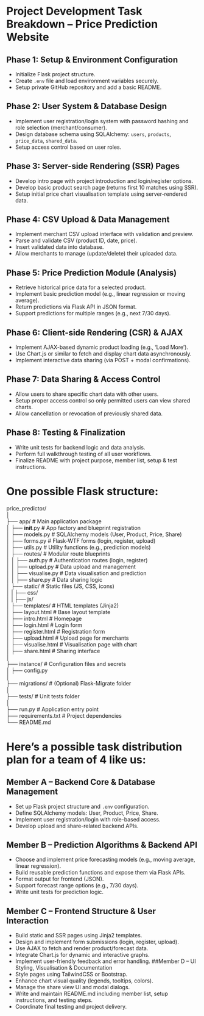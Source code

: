# Project Development Task Breakdown – Price Prediction Website
## Phase 1: Setup & Environment Configuration
- Initialize Flask project structure.
- Create `.env` file and load environment variables securely.
- Setup private GitHub repository and add a basic README.
## Phase 2: User System & Database Design
- Implement user registration/login system with password hashing and role selection (merchant/consumer).
- Design database schema using SQLAlchemy: `users`, `products`, `price_data`, `shared_data`.
- Setup access control based on user roles.
## Phase 3: Server-side Rendering (SSR) Pages
- Develop intro page with project introduction and login/register options.
- Develop basic product search page (returns first 10 matches using SSR).
- Setup initial price chart visualisation template using server-rendered data.
## Phase 4: CSV Upload & Data Management
- Implement merchant CSV upload interface with validation and preview.
- Parse and validate CSV (product ID, date, price).
- Insert validated data into database.
- Allow merchants to manage (update/delete) their uploaded data.
## Phase 5: Price Prediction Module (Analysis)
- Retrieve historical price data for a selected product.
- Implement basic prediction model (e.g., linear regression or moving average).
- Return predictions via Flask API in JSON format.
- Support predictions for multiple ranges (e.g., next 7/30 days).
## Phase 6: Client-side Rendering (CSR) & AJAX
- Implement AJAX-based dynamic product loading (e.g., ‘Load More’).
- Use Chart.js or similar to fetch and display chart data asynchronously.
- Implement interactive data sharing (via POST + modal confirmations).
## Phase 7: Data Sharing & Access Control
- Allow users to share specific chart data with other users.
- Setup proper access control so only permitted users can view shared charts.
- Allow cancellation or revocation of previously shared data.
## Phase 8: Testing & Finalization
- Write unit tests for backend logic and data analysis.
- Perform full walkthrough testing of all user workflows.
- Finalize README with project purpose, member list, setup & test instructions.

# One possible Flask structure:
price_predictor/  
│  
├── app/                        # Main application package  
│   ├── __init__.py             # App factory and blueprint registration  
│   ├── models.py               # SQLAlchemy models (User, Product, Price, Share)  
│   ├── forms.py                # Flask-WTF forms (login, register, upload)  
│   ├── utils.py                # Utility functions (e.g., prediction models)  
│   ├── routes/                 # Modular route blueprints  
│   │   ├── auth.py             # Authentication routes (login, register)  
│   │   ├── upload.py           # Data upload and management  
│   │   ├── visualise.py        # Data visualisation and prediction  
│   │   ├── share.py            # Data sharing logic  
│   ├── static/                 # Static files (JS, CSS, icons)  
│   |   ├── css/  
│   |   ├── js/  
│   ├── templates/              # HTML templates (Jinja2)  
│       ├── layout.html         # Base layout template  
│       ├── intro.html          # Homepage  
│       ├── login.html          # Login form  
│       ├── register.html       # Registration form  
│       ├── upload.html         # Upload page for merchants  
│       ├── visualise.html      # Visualisation page with chart  
│       ├── share.html          # Sharing interface  
│  
├── instance/                  # Configuration files and secrets  
│   ├── config.py  
│  
├── migrations/                # (Optional) Flask-Migrate folder  
│  
├── tests/                     # Unit tests folder  
│  
├── run.py                     # Application entry point  
├── requirements.txt           # Project dependencies  
└── README.md

# Here’s a possible task distribution plan for a team of 4 like us:
## Member A – Backend Core & Database Management
- Set up Flask project structure and `.env` configuration.
- Define SQLAlchemy models: User, Product, Price, Share.
- Implement user registration/login with role-based access.
- Develop upload and share-related backend APIs.
## Member B – Prediction Algorithms & Backend API
- Choose and implement price forecasting models (e.g., moving average, linear regression).
- Build reusable prediction functions and expose them via Flask APIs.
- Format output for frontend (JSON).
- Support forecast range options (e.g., 7/30 days).
- Write unit tests for prediction logic.
## Member C – Frontend Structure & User Interaction
- Build static and SSR pages using Jinja2 templates.
- Design and implement form submissions (login, register, upload).
- Use AJAX to fetch and render product/forecast data.
- Integrate Chart.js for dynamic and interactive graphs.
- Implement user-friendly feedback and error handling.
##Member D – UI Styling, Visualisation & Documentation
- Style pages using TailwindCSS or Bootstrap.
- Enhance chart visual quality (legends, tooltips, colors).
- Manage the share view UI and modal dialogs.
- Write and maintain README.md including member list, setup instructions, and testing steps.
- Coordinate final testing and project delivery.
